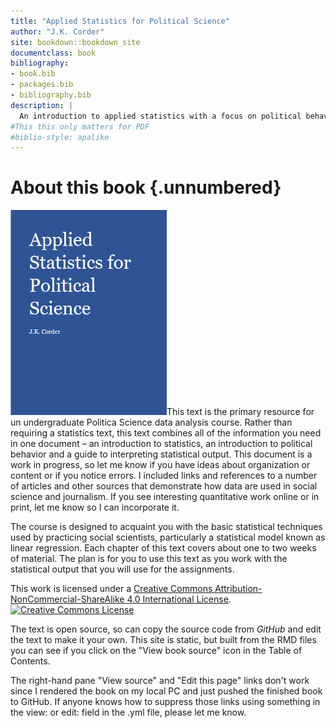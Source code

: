 ```yaml
--- 
title: "Applied Statistics for Political Science"
author: "J.K. Corder"
site: bookdown::bookdown_site
documentclass: book
bibliography:
- book.bib
- packages.bib
- bibliography.bib
description: |
  An introduction to applied statistics with a focus on political behavior
#This this only matters for PDF
#biblio-style: apalike
---
```


<!-- Note that one .rmd can contain multiple sections starting with # -->

# About this book {.unnumbered}

<img src="cover.png" class="cover" width="250" height="328"/>This text is the primary resource for un undergraduate Politica Science data analysis course. Rather than requiring a statistics text, this text combines all of the information you need in one document – an introduction to statistics, an introduction to political behavior and a guide to interpreting statistical output. This document is a work in progress, so let me know if you have ideas about organization or content or if you notice errors. I included links and references to a number of articles and other sources that demonstrate how data are used in social science and journalism. If you see interesting quantitative work online or in print, let me know so I can incorporate it.

The course is designed to acquaint you with the basic statistical techniques used by practicing social scientists, particularly a statistical model known as linear regression. Each chapter of this text covers about one to two weeks of material. The plan is for you to use this text as you work with the statistical output that you will use for the assignments.

This work is licensed under a <a rel="license" href="http://creativecommons.org/licenses/by-nc-sa/4.0/">Creative Commons Attribution-NonCommercial-ShareAlike 4.0 International License</a>.<a rel="license" href="http://creativecommons.org/licenses/by-nc-sa/4.0/"><img alt="Creative Commons License" style="border-width:0" src="https://i.creativecommons.org/l/by-nc-sa/4.0/88x31.png" /></a><br />

The text is open source, so can copy the source code from *GitHub* and edit the text to make it your own.  This site is static, but built from the RMD files you can see if you click on the "View book source" icon in the Table of Contents.

The right-hand pane "View source" and "Edit this page" links don't work since I rendered the book on my local PC and just pushed the finished book to GitHub. If anyone knows how to suppress those links using something in the view: or edit: field in the .yml file, please let me know.




